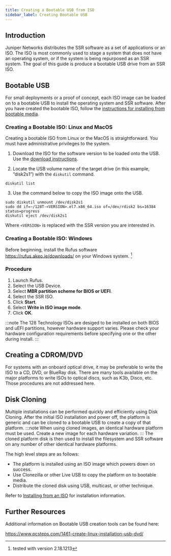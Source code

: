```yaml
---
title: Creating a Bootable USB from ISO
sidebar_label: Creating Bootable USB
---
```


## Introduction

Juniper Networks distributes the SSR software as a set of applications or an ISO. The ISO is most commonly used to stage a system that does not have an operating system, or if the system is being repurposed as an SSR system. The goal of this guide is produce a bootable USB drive from an SSR ISO.

## Bootable USB

For small deployments or a proof of concept, each ISO image can be loaded on to a bootable USB to install the operating system and SSR software. After you have created the bootable ISO, follow the [instructions for installing from bootable media](intro_installation_bootable_media.md). 

### Creating a Bootable ISO: Linux and MacOS

Creating a bootable ISO from Linux or the MacOS is straightforward. You must have administrative privileges to the system.

1. Download the ISO for the software version to be loaded onto the USB. Use the [download instructions](intro_downloading_iso.md). 

2. Locate the USB volume name of the target drive (in this example, “disk2s1”) with the `diskutil` command.

```
diskutil list
```

3. Use the command below to copy the ISO image onto the USB. 

```
sudo diskutil unmount /dev/disk2s1
sudo dd if=~/128T-<VERSION>.el7.x86_64.iso of=/dev/rdisk2 bs=16384 status=progress
diskutil eject /dev/disk2s1
```
Where `<VERSION>` is replaced with the SSR version you are interested in.

### Creating a Bootable ISO: Windows

Before beginning, install the Rufus software https://rufus.akeo.ie/downloads/ on your Windows system. [^1]

### Procedure
1. Launch Rufus.
2. Select the USB Device.
3. Select **MBR partition scheme for BIOS or UEFI**.
4. Select the SSR ISO.
5. Click **Start**.
6. Select **Write in ISO image mode**.
7. Click **OK**.

:::note
The 128 Technology ISOs are desiged to be installed on both BIOS and uEFI partitions, however hardware support varies. Please check your hardware configuration requirements before specifying one or the other during install. 
:::

## Creating a CDROM/DVD

For systems with an onboard optical drive, it may be preferable to write the ISO to a CD, DVD, or BlueRay disk. There are many tools available on the major platforms to write ISOs to optical discs, such as K3b, Disco, etc. Those procedures are not addressed here. 

## Disk Cloning

Multiple installations can be performed quickly and efficiently using Disk Cloning. After the initial ISO installation and power off, the platform is generic and can be cloned to a bootable USB to create a copy of that platform. 
:::note
When using cloned images, an identical hardware platform must be used. Create a new image for each hardware variation.
:::
The cloned platform disk is then used to install the filesystem and SSR software on any number of other identical hardware platforms. 

The high level steps are as follows:

- The platform is installed using an ISO image which powers down on success.
- Use Clonezilla or other Live USB to copy the platform on to bootable media.
- Distribute the cloned disk using USB, multicast, or other technique.

Refer to [Installing from an ISO](intro_otp_iso_install.mdx) for installation information.

## Further Resources

Additional information on Bootable USB creation tools can be found here:

https://www.pcsteps.com/1461-create-linux-installation-usb-dvd/

[^1]: tested with version 2.18.1213

